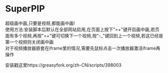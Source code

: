 # SuperPIP
超级画中画,只要是视频,都能画中画!  
使用方法:安装脚本后默认在全部网站启用,在页面上按下"=+"键开启画中画,若页面有多个视频,再按"=+"键可切换下一个视频,按"-_"键回到上一个视频,若这已经是第一个视频则关闭画中画  
对于视频播放器嵌套在iframe里的情况,需要先鼠标点击一次播放器激活iframe再操作  
  
安装戳这里https://greasyfork.org/zh-CN/scripts/398003
